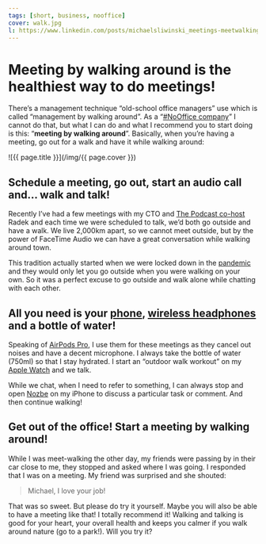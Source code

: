 ```yaml
---
tags: [short, business, nooffice]
cover: walk.jpg
l: https://www.linkedin.com/posts/michaelsliwinski_meetings-meetwalking-management-activity-6991040252500955136-gBtG
---
```


# Meeting by walking around is the healthiest way to do meetings!

There’s a management technique “old-school office managers” use which is called “management by walking around”. As a “[#NoOffice company](/nooffice)” I cannot do that, but what I can do and what I recommend you to start doing is this: “**meeting by walking around**”. Basically, when you’re having a meeting, go out for a walk and have it while walking around:

<!--More-->

![{{ page.title }}](/img/{{ page.cover }})

## Schedule a meeting, go out, start an audio call and… walk and talk!

Recently I’ve had a few meetings with my CTO and [The Podcast co-host](/podcast/) Radek and each time we were scheduled to talk, we’d both go outside and have a walk. We live 2,000km apart, so we cannot meet outside, but by the power of FaceTime Audio we can have a great conversation while walking around town.

This tradition actually started when we were locked down in the [pandemic](/covid/) and they would only let you go outside when you were walking on your own. So it was a perfect excuse to go outside and walk alone while chatting with each other.

## All you need is your [phone](/iphone), [wireless headphones](/airpods) and a bottle of water!

Speaking of [AirPods Pro](/airpods), I use them for these meetings as they cancel out noises and have a decent microphone. I always take the bottle of water (750ml) so that I stay hydrated. I start an “outdoor walk workout” on my [Apple Watch](/applewatch) and we talk.

While we chat, when I need to refer to something, I can always stop and open [Nozbe][n] on my iPhone to discuss a particular task or comment. And then continue walking!

## Get out of the office! Start a meeting by walking around!

While I was meet-walking the other day, my friends were passing by in their car close to me, they stopped and asked where I was going. I responded that I was on a meeting. My friend was surprised and she shouted:

> Michael, I love your job!

That was so sweet. But please do try it yourself. Maybe you will also be able to have a meeting like that! I totally recommend it! Walking and talking is good for your heart, your overall health and keeps you calmer if you walk around nature (go to a park!). Will you try it?

[n]: https://michael.gratis/nozbe